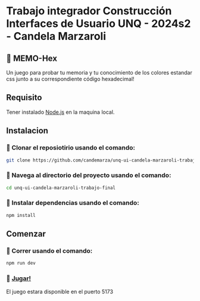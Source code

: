 # Trabajo integrador Construcción Interfaces de Usuario UNQ - 2024s2 - Candela Marzaroli

## 🌈 MEMO-Hex
Un juego para probar tu memoria y tu conocimiento de los colores estandar css junto a su correspondiente código hexadecimal!

## Requisito
Tener instalado [Node.js](https://nodejs.org/en) en la maquina local.

## Instalacion
### 🌸 Clonar el reposiotirio usando el comando:
```bash
git clone https://github.com/candemarza/unq-ui-candela-marzaroli-trabajo-final.git
```
### 🌸  Navega al directorio del proyecto usando el comando:
```bash
cd unq-ui-candela-marzaroli-trabajo-final
```
### 🌸  Instalar dependencias usando el comando:
```bash
npm install
```

## Comenzar
### 🌼  Correr usando el comando:
```bash
npm run dev
```
### 🌼 [Jugar!](http://localhost:5173/)
El juego estara disponible en el puerto 5173
